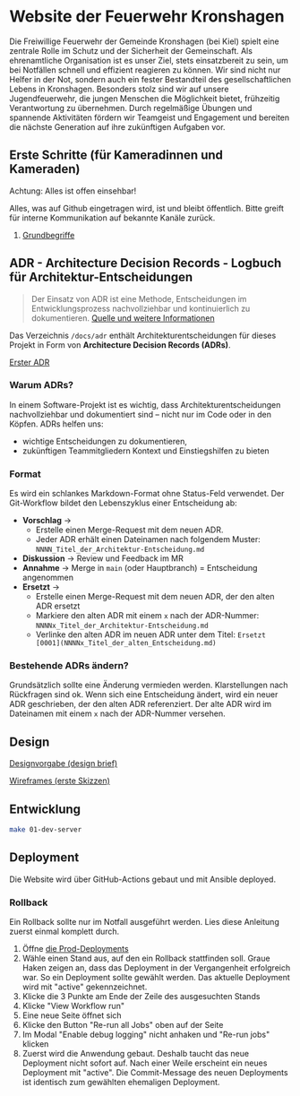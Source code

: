 # Website der Feuerwehr Kronshagen

Die Freiwillige Feuerwehr der Gemeinde Kronshagen (bei Kiel) spielt eine zentrale Rolle im Schutz und der Sicherheit der
Gemeinschaft. Als ehrenamtliche Organisation ist es unser Ziel, stets einsatzbereit zu sein, um bei Notfällen schnell
und effizient reagieren zu können. Wir sind nicht nur Helfer in der Not, sondern auch ein fester Bestandteil des
gesellschaftlichen Lebens in Kronshagen. Besonders stolz sind wir auf unsere Jugendfeuerwehr, die jungen Menschen die
Möglichkeit bietet, frühzeitig Verantwortung zu übernehmen. Durch regelmäßige Übungen und spannende Aktivitäten fördern
wir Teamgeist und Engagement und bereiten die nächste Generation auf ihre zukünftigen Aufgaben vor.

## Erste Schritte (für Kameradinnen und Kameraden)

Achtung: Alles ist offen einsehbar!

Alles, was auf Github eingetragen wird, ist und bleibt öffentlich. Bitte greift für interne Kommunikation auf
bekannte Kanäle zurück.

1. [Grundbegriffe](./docs/erste-schritte/Grundbegriffe.md)

## ADR - Architecture Decision Records - Logbuch für Architektur-Entscheidungen

> Der Einsatz von ADR ist eine Methode, Entscheidungen im Entwicklungsprozess nachvollziehbar und kontinuierlich zu
> dokumentieren.
> [Quelle und weitere Informationen](https://www.heise.de/hintergrund/Gut-dokumentiert-Architecture-Decision-Records-4664988.html?seite=all)

Das Verzeichnis `/docs/adr` enthält Architekturentscheidungen für dieses Projekt in Form von **Architecture Decision
Records (ADRs)**.

[Erster ADR](./docs/adr/0001_Architektur-Entscheidungen_dokumentieren.md)

### Warum ADRs?

In einem Software-Projekt ist es wichtig, dass Architekturentscheidungen nachvollziehbar und dokumentiert sind – nicht
nur im Code oder in den Köpfen. ADRs helfen uns:

- wichtige Entscheidungen zu dokumentieren,
- zukünftigen Teammitgliedern Kontext und Einstiegshilfen zu bieten

### Format

Es wird ein schlankes Markdown-Format ohne Status-Feld verwendet. Der Git-Workflow bildet den Lebenszyklus einer
Entscheidung ab:

- **Vorschlag** →
  - Erstelle einen Merge-Request mit dem neuen ADR.
  - Jeder ADR erhält einen Dateinamen nach folgendem Muster: `NNNN_Titel_der_Architektur-Entscheidung.md`
- **Diskussion** → Review und Feedback im MR
- **Annahme** → Merge in `main` (oder Hauptbranch) = Entscheidung angenommen
- **Ersetzt** →
  - Erstelle einen Merge-Request mit dem neuen ADR, der den alten ADR ersetzt
  - Markiere den alten ADR mit einem `x` nach der ADR-Nummer: `NNNNx_Titel_der_Architektur-Entscheidung.md`
  - Verlinke den alten ADR im neuen ADR unter dem Titel: `Ersetzt [0001](NNNNx_Titel_der_alten_Entscheidung.md)`

### Bestehende ADRs ändern?

Grundsätzlich sollte eine Änderung vermieden werden. Klarstellungen nach Rückfragen sind ok. Wenn sich eine Entscheidung
ändert, wird ein neuer ADR geschrieben, der den alten ADR referenziert. Der alte ADR wird im Dateinamen mit einem `x`
nach der ADR-Nummer versehen.

## Design

[Designvorgabe (design brief)](docs/design/design_brief.md)

[Wireframes (erste Skizzen)](docs/design/wireframes.md)

## Entwicklung

```bash
make 01-dev-server
```

## Deployment

Die Website wird über GitHub-Actions gebaut und mit Ansible deployed.

### Rollback

Ein Rollback sollte nur im Notfall ausgeführt werden. Lies diese Anleitung zuerst einmal komplett durch.

1. Öffne [die Prod-Deployments](https://github.com/Feuerwehr-Kronshagen/homepage/deployments/production)
2. Wähle einen Stand aus, auf den ein Rollback stattfinden soll. Graue Haken zeigen an, dass das Deployment in der
   Vergangenheit erfolgreich war. So ein Deployment sollte gewählt werden. Das aktuelle Deployment wird mit "active"
   gekennzeichnet.
3. Klicke die 3 Punkte am Ende der Zeile des ausgesuchten Stands
4. Klicke "View Workflow run"
5. Eine neue Seite öffnet sich
6. Klicke den Button "Re-run all Jobs" oben auf der Seite
7. Im Modal "Enable debug logging" nicht anhaken und "Re-run jobs" klicken
8. Zuerst wird die Anwendung gebaut. Deshalb taucht das neue Deployment nicht sofort auf. Nach einer Weile erscheint
   ein neues Deployment mit "active". Die Commit-Message des neuen Deployments ist identisch zum gewählten
   ehemaligen Deployment.

